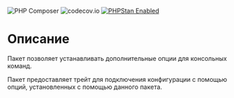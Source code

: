 ![PHP Composer](https://github.com/jeyroik/extas-commands-options/workflows/PHP%20Composer/badge.svg?branch=master&event=push)
![codecov.io](https://codecov.io/gh/jeyroik/extas-commands-options/coverage.svg?branch=master)
<a href="https://github.com/phpstan/phpstan"><img src="https://img.shields.io/badge/PHPStan-enabled-brightgreen.svg?style=flat" alt="PHPStan Enabled"></a> 

# Описание

Пакет позволяет устанавливать дополнительные опции для консольных команд.

Пакет предоставляет трейт для подключения конфигурации с помощью опций, установленных с помощью данного пакета.
